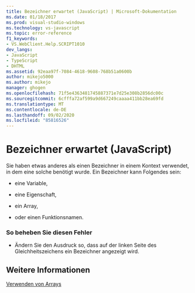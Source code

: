 ```yaml
---
title: Bezeichner erwartet (JavaScript) | Microsoft-Dokumentation
ms.date: 01/18/2017
ms.prod: visual-studio-windows
ms.technology: vs-javascript
ms.topic: error-reference
f1_keywords:
- VS.WebClient.Help.SCRIPT1010
dev_langs:
- JavaScript
- TypeScript
- DHTML
ms.assetid: 92eaa97f-7084-4618-9608-768b51a0600b
author: mikejo5000
ms.author: mikejo
manager: ghogen
ms.openlocfilehash: 71f5e4363481745887371e7d25e308b2856dc00c
ms.sourcegitcommit: 6cfffa72af599a9d667249caaaa411bb28ea69fd
ms.translationtype: MT
ms.contentlocale: de-DE
ms.lasthandoff: 09/02/2020
ms.locfileid: "85816526"
---
```

# <a name="expected-identifier-javascript"></a>Bezeichner erwartet (JavaScript)
Sie haben etwas anderes als einen Bezeichner in einem Kontext verwendet, in dem eine solche benötigt wurde. Ein Bezeichner kann Folgendes sein:  
  
- eine Variable,  
  
- eine Eigenschaft,  
  
- ein Array,  
  
- oder einen Funktionsnamen.  
  
### <a name="to-correct-this-error"></a>So beheben Sie diesen Fehler  
  
- Ändern Sie den Ausdruck so, dass auf der linken Seite des Gleichheitszeichens ein Bezeichner angezeigt wird.  
  
## <a name="see-also"></a>Weitere Informationen  
 [Verwenden von Arrays](../../javascript/advanced/using-arrays-javascript.md)